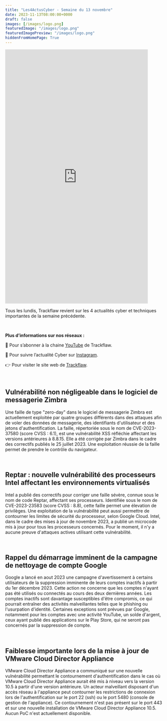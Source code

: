 ```yaml
---
title: "Les4ActusCyber - Semaine du 13 novembre"
date: 2023-11-13T08:00:00+0000
draft: false
images: [/images/logo.png]
featuredImage: "/images/logo.png"
featuredImagePreview: "/images/logo.png"
hiddenFromHomePage: True
---
```

    
<div class="flex-container">
   <div class="flex-items">
   <iframe width="456" height="811" src="https://www.youtube.com/embed/oNgin3SFvec" title="#Les4ActusCyber - Semaine du 13 novembre" frameborder="0" allow="accelerometer; autoplay; clipboard-write; encrypted-media; gyroscope; picture-in-picture; web-share" allowfullscreen></iframe>
   </div>

   <div class="flex-items">
      <p>Tous les lundis, Trackflaw revient sur les 4 actualités cyber et techniques importantes de la semaine précédente.</p>
      <br>
      <p><strong>Plus d’informations sur nos réseaux :</strong></p>
      <p>🔴 Pour s’abonner à la chaine <a href="https://www.youtube.com/@trackflaw" target="_blank" rel="noopener noreffer ">YouTube</a> de Trackflaw.</p>
      <p>📸 Pour suivre l’actualité Cyber sur <a href="https://www.instagram.com/trackflaw/" target="_blank" rel="noopener noreffer ">Instagram</a>.</p>
      <p>👉 Pour visiter le site web de <a href="https://trackflaw.com" target="_blank" rel="noopener noreffer ">Trackflaw</a>.</p>
   </div>
</div>

    
<br>

## Vulnérabilité non négligeable dans le logiciel de messagerie Zimbra

Une faille de type "zero-day" dans le logiciel de messagerie Zimbra est actuellement exploitée par quatre groupes différents dans des attaques afin de voler des données de messagerie, des identifiants d'utilisateur et des jetons d'authentification.
La faille, répertoriée sous le nom de CVE-2023-37580 (score CVSS : 6.1), est une vulnérabilité XSS réfléchie affectant les versions antérieures à 8.8.15. Elle a été corrigée par Zimbra dans le cadre des correctifs publiés le 25 juillet 2023. Une exploitation réussie de la faille permet de prendre le contrôle du navigateur.


<br>

## Reptar : nouvelle vulnérabilité des processeurs Intel affectant les environnements virtualisés

Intel a publié des correctifs pour corriger une faille sévère, connue sous le nom de code Reptar, affectant ses processeurs. Identifiée sous le nom de CVE-2023-23583 (score CVSS : 8.8), cette faille permet une élevation de privilèges. Une exploitation de la vulnérabilité peut aussi permettre de contourner les limites de sécurité du processeur, selon Google Cloud.
Intel, dans le cadre des mises à jour de novembre 2023, a publié un microcode mis à jour pour tous les processeurs concernés. Pour le moment, il n'y a aucune preuve d'attaques actives utilisant cette vulnérabilité.


<br>

## Rappel du démarrage imminent de la campagne de nettoyage de compte Google

Google a lancé en aout 2023 une campagne d'avertissement à certains utilisateurs de la suppression imminente de leurs comptes inactifs à partir du 1er décembre 2023. Cette action ne concerne que les comptes n'ayant pas été utilisés ou connectés au cours des deux dernières années.
Les comptes inactifs sont davantage susceptibles d'être compromis, ce qui pourrait entraîner des activités malveillantes telles que le phishing ou l'usurpation d'identité.
Certaines exceptions sont prévues par Google, notamment pour les comptes avec une activité YouTube, un solde d'argent, ceux ayant publié des applications sur le Play Store, qui ne seront pas concernés par la suppression de compte.


<br>

## Faiblesse importante lors de la mise à jour de VMware Cloud Director Appliance

VMware Cloud Director Appliance a communiqué sur une nouvelle vulnérabilité permettant le contournement d'authentification dans le cas où VMware Cloud Director Appliance aurait été mis à niveau vers la version 10.5 à partir d'une version antérieure.
Un acteur malveillant disposant d'un accès réseau à l'appliance peut contourner les restrictions de connexion lors de l'authentification sur le port 22 (ssh) ou le port 5480 (console de gestion de l'appliance).
Ce contournement n'est pas présent sur le port 443 et sur une nouvelle installation de VMware Cloud Director Appliance 10.5. Aucun PoC n'est actuellement disponible.


